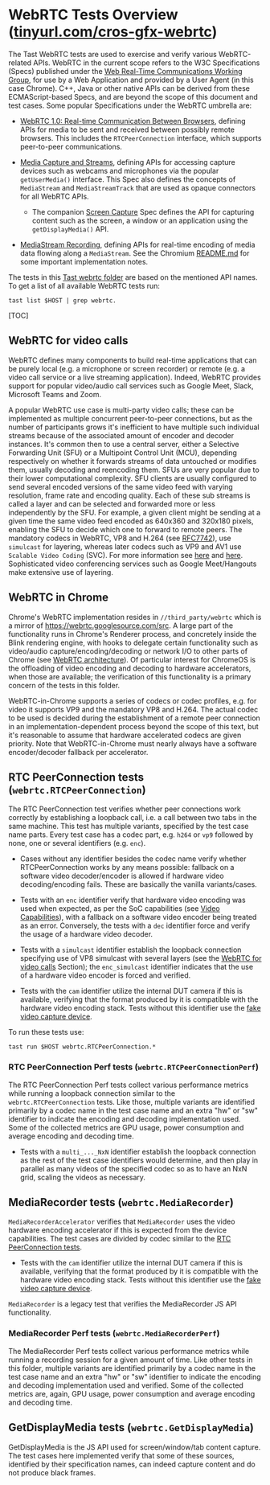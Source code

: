 # WebRTC Tests Overview ([tinyurl.com/cros-gfx-webrtc](tinyurl.com/cros-gfx-webrtc))

The Tast WebRTC tests are used to exercise and verify various WebRTC-related
APIs. WebRTC in the current scope refers to the W3C Specifications (Specs)
published under the [Web Real-Time Communications Working Group], for use by a
Web Application and provided by a User Agent (in this case Chrome). C++, Java or
other native APIs can be derived from these ECMAScript-based Specs, and are
beyond the scope of this document and test cases. Some popular Specifications
under the WebRTC umbrella are:

- [WebRTC 1.0: Real-time Communication Between Browsers], defining APIs for
media to be sent and received between possibly remote browsers. This includes
the `RTCPeerConnection` interface, which supports peer-to-peer communications.

- [Media Capture and Streams], defining APIs for accessing capture devices such
as webcams and microphones via the popular `getUserMedia()` interface. This Spec
also defines the concepts of `MediaStream` and `MediaStreamTrack` that are used
as opaque connectors for all WebRTC APIs.

  - The companion [Screen Capture] Spec defines the API for capturing content
such as the screen, a window or an application using the `getDisplayMedia()`
API.

- [MediaStream Recording], defining APIs for real-time encoding of media data
flowing along a `MediaStream`. See the Chromium [README.md] for some important
implementation notes.

The tests in this [Tast webrtc folder] are based on the mentioned API names. To
get a list of all available WebRTC tests run:

    tast list $HOST | grep webrtc.

[TOC]

## WebRTC for video calls

WebRTC defines many components to build real-time applications that can be
purely local (e.g. a microphone or screen recorder) or remote (e.g. a video call
service or a live streaming application). Indeed,  WebRTC provides support for
popular video/audio call services such as Google Meet, Slack, Microsoft Teams
and Zoom.

A popular WebRTC use case is multi-party video calls; these can be implemented
as multiple concurrent peer-to-peer connections, but as the number of
participants grows it's inefficient to have multiple such individual streams
because of the associated amount of encoder and decoder instances. It's common
then to use a central server, either a Selective Forwarding Unit (SFU) or a
Multipoint Control Unit (MCU), depending respectively on whether it forwards
streams of data untouched or modifies them, usually decoding and reencoding
them. SFUs are very popular due to their lower computational complexity. SFU
clients are usually configured to send several encoded versions of the same
video feed with varying resolution, frame rate and encoding quality. Each of
these sub streams is called a layer and can be selected and forwarded more or
less independently by the SFU. For example, a given client might be sending at a
given time the same video feed encoded as 640x360 and 320x180 pixels, enabling
the SFU to decide which one to forward to remote peers. The mandatory codecs in
WebRTC, VP8 and H.264 (see [RFC7742]), use `simulcast` for layering, whereas
later codecs such as VP9 and AV1 use `Scalable Video Coding` (SVC). For more
information see [here](https://webrtchacks.com/sfu-simulcast/) and
[here](https://webrtchacks.com/chrome-vp9-svc/). Sophisticated video
conferencing services such as Google Meet/Hangouts make extensive use of
layering.

## WebRTC in Chrome

Chrome's WebRTC implementation resides in `//third_party/webrtc` which is a
mirror of https://webrtc.googlesource.com/src. A large part of the functionality
runs in Chrome's Renderer process, and concretely inside the Blink rendering
engine, with hooks to delegate certain functionality such as video/audio
capture/encoding/decoding or network I/O to other parts of Chrome (see [WebRTC
architecture]). Of particular interest for ChromeOS is the offloading of video
encoding and decoding to hardware accelerators, when those are available; the
verification of this functionality is a primary concern of the tests in this
folder.

WebRTC-in-Chrome supports a series of codecs or codec profiles, e.g. for video
it supports VP9 and the mandatory VP8 and H.264. The actual codec to be used is
decided during the establishment of a remote peer connection in an
implementation-dependent process beyond the scope of this text, but it's
reasonable to assume that hardware accelerated codecs are given priority. Note
that WebRTC-in-Chrome must nearly always have a software encoder/decoder
fallback per accelerator.

## RTC PeerConnection tests (`webrtc.RTCPeerConnection`)

The RTC PeerConnection test verifies whether peer connections work correctly by
establishing a loopback call, i.e. a call between two tabs in the same machine.
This test has multiple variants, specified by the test case name parts. Every
test case has a codec part, e.g. `h264` or `vp9` followed by none, one or
several identifiers (e.g. `enc`).

- Cases without any identifier besides the codec name verify whether
RTCPeerConnection works by any means possible: fallback on a software video
decoder/encoder is allowed if hardware video decoding/encoding fails. These are
basically the vanilla variants/cases.

- Tests with an `enc` identifier verify that hardware video encoding was used
when expected, as per the SoC capabilities (see [Video Capabilities]), with a
fallback on a software video encoder being treated as an error. Conversely, the
tests with a `dec` identifier force and verify the usage of a hardware video
decoder.

- Tests with a `simulcast` identifier establish the loopback connection
specifying use of VP8 simulcast with several layers (see the [WebRTC for video
calls](#webrtc-for-video-calls) Section); the `enc_simulcast` identifier
indicates that the use of a hardware video encoder is forced and verified.

- Tests with the `cam` identifier utilize the internal DUT camera if this is
available, verifying that the format produced by it is compatible with the
hardware video encoding stack. Tests without this identifier use the [fake video
capture device].

To run these tests use:

    tast run $HOST webrtc.RTCPeerConnection.*

### RTC PeerConnection Perf tests (`webrtc.RTCPeerConnectionPerf`)

The RTC PeerConnection Perf tests collect various performance metrics while
running a loopback connection similar to the `webrtc.RTCPeerConnection` tests.
Like those, multiple variants are identified primarily by a codec name in the
test case name and an extra "hw" or "sw" identifier to indicate the encoding and
decoding implementation used. Some of the collected metrics are GPU usage, power
consumption and average encoding and decoding time.

- Tests with a `multi_..._NxN` identifier establish the loopback connection
as the rest of the test case identifiers would determine, and then play in
parallel as many videos of the specified codec so as to have an NxN grid, scaling
the videos as necessary.

## MediaRecorder tests (`webrtc.MediaRecorder`)

`MediaRecorderAccelerator` verifies that `MediaRecorder` uses the video hardware
encoding accelerator if this is expected from the device capabilities. The test
cases are divided by codec similar to the [RTC PeerConnection
tests](#rtc-peerconnection-tests).

- Tests with the `cam` identifier utilize the internal DUT camera if this is
available, verifying that the format produced by it is compatible with the
hardware video encoding stack. Tests without this identifier use the [fake video
capture device].

`MediaRecorder` is a legacy test that verifies the MediaRecorder JS API
functionality.

### MediaRecorder Perf tests (`webrtc.MediaRecorderPerf`)

The MediaRecorder Perf tests collect various performance metrics while running a
recording session for a given amount of time. Like other tests in this folder,
multiple variants are identified primarily by a codec name in the test case name
and an extra "hw" or "sw" identifier to indicate the encoding and decoding
implementation used and verified. Some of the collected metrics are, again, GPU
usage, power consumption and average encoding and decoding time.

## GetDisplayMedia tests (`webrtc.GetDisplayMedia`)

GetDisplayMedia is the JS API used for screen/window/tab content capture. The
test cases here implemented verify that some of these sources, identified by
their specification names, can indeed capture content and do not produce black
frames.


[Web Real-Time Communications Working Group]: https://www.w3.org/groups/wg/webrtc/publications
[WebRTC 1.0: Real-time Communication Between Browsers]: https://www.w3.org/TR/webrtc/
[Media Capture and Streams]: https://www.w3.org/TR/mediacapture-streams/
[Screen Capture]: https://www.w3.org/TR/screen-capture/
[MediaStream Recording]: https://www.w3.org/TR/mediastream-recording/
[README.md]: https://chromium.googlesource.com/chromium/src/+/master/third_party/blink/renderer/modules/mediarecorder/README.md
[RFC7742]: https://tools.ietf.org/html/rfc7742#section-5
[Tast webrtc folder]: https://chromium.googlesource.com/chromiumos/platform/tast-tests/+/refs/heads/master/src/chromiumos/tast/local/bundles/cros/webrtc/
[WebRTC architecture]: http://webrtc.github.io/webrtc-org/architecture/#
[fake video capture device]: http://webrtc.github.io/webrtc-org/testing/
[Video Capabilities]: https://chromium.googlesource.com/chromiumos/platform/tast-tests/+/HEAD/src/chromiumos/tast/local/bundles/cros/video/README.md#capabilities-and-capability-test
